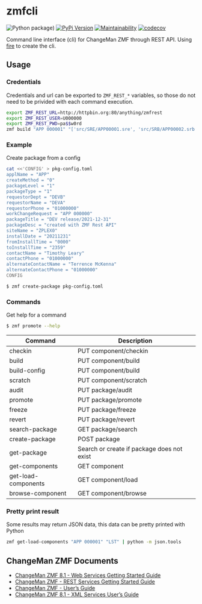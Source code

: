 # zmfcli

![Python package](https://github.com/kressi/zmf-cli/workflows/Python%20package/badge.svg))
[![PyPi Version](https://img.shields.io/pypi/v/zmfcli.svg)](https://pypi.python.org/pypi/zmfcli)
[![Maintainability](https://api.codeclimate.com/v1/badges/d2ded62d131d2b832d9b/maintainability)](https://codeclimate.com/github/kressi/zmf-cli/maintainability)
[![codecov](https://codecov.io/gh/kressi/zmf-cli/branch/main/graph/badge.svg?token=ZDHD04MJDR)](https://codecov.io/gh/kressi/zmf-cli)

Command line interface (cli) for ChangeMan ZMF through REST API. Using
[fire](https://github.com/google/python-fire) to create the cli.

## Usage

### Credentials
Credentials and url can be exported to `ZMF_REST_*` variables, so those
do not need to be privided with each command execution.
```bash
export ZMF_REST_URL=http://httpbin.org:80/anything/zmfrest
export ZMF_REST_USER=U000000
export ZMF_REST_PWD=pa$$w0rd
zmf build "APP 000001" "['src/SRE/APP00001.sre', 'src/SRB/APP00002.srb', 'src/SRB/APP00003.srb']"
```

### Example
Create package from a config
```bash
cat <<'CONFIG' > pkg-config.toml
applName = "APP"
createMethod = "0"
packageLevel = "1"
packageType = "1"
requestorDept = "DEVB"
requestorName = "DEVA"
requestorPhone = "01000000"
workChangeRequest = "APP 000000"
packageTitle = "DEV release/2021-12-31"
packageDesc = "created with ZMF Rest API"
siteName = "ZPLEX0"
installDate = "20211231"
fromInstallTime = "0000"
toInstallTime = "2359"
contactName = "Timothy Leary"
contactPhone = "01000000"
alternateContactName = "Terrence McKenna"
alternateContactPhone = "01000000"
CONFIG

$ zmf create-package pkg-config.toml
```

### Commands
Get help for a command
```bash
$ zmf promote --help
```

| Command              | Description                                 |
|----------------------|---------------------------------------------|
| checkin              | PUT component/checkin                       |
| build                | PUT component/build                         |
| build-config         | PUT component/build                         |
| scratch              | PUT component/scratch                       |
| audit                | PUT package/audit                           |
| promote              | PUT package/promote                         |
| freeze               | PUT package/freeze                          |
| revert               | PUT package/revert                          |
| search-package       | GET package/search                          |
| create-package       | POST package                                |
| get-package          | Search or create if package does not exist  |
| get-components       | GET component                               |
| get-load-components  | GET component/load                          |
| browse-component     | GET component/browse                        |

### Pretty print result
Some results may return JSON data, this data can be pretty printed with Python
```bash
zmf get-load-components "APP 000001" "LST" | python -m json.tools
```

## ChangeMan ZMF Documents
- [ChangeMan ZMF 8.1 - Web Services Getting Started Guide](https://supportline.microfocus.com/documentation/books/ChangeManZMF/8.1.4/ChangeManZMFWebServices/ZMF%20Web%20Services%20Getting%20Started%20Guide.pdf)
- [ChangeMan ZMF - REST Services Getting Started Guide](https://www.microfocus.com/documentation/changeman-zmf/8.2.2/ZMF%20REST%20Services%20Getting%20Started%20Guide%20(Updated%2024%20October%202019).pdf)
- [ChangeMan ZMF - User’s Guide](https://www.microfocus.com/documentation/changeman-zmf/8.2.1/ZMF%20Users%20Guide.pdf)
- [ChangeMan ZMF 8.1 - XML Services User’s Guide](https://supportline.microfocus.com/documentation/books/ChangeManZMF/8.1.4/ChangeManZMF/ZMF%20XML%20Services%20Users%20Guide.pdf)
